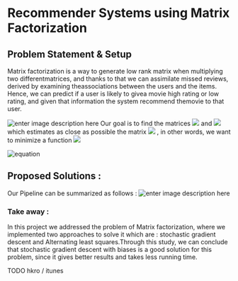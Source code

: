 # Recommender Systems using Matrix Factorization

## Problem Statement & Setup
Matrix factorization is a way to generate low rank matrix when multiplying two differentmatrices, and thanks to that we can assimilate missed reviews, derived by examining theassociations between the users and the items. Hence, we can predict if a user is likely to givea movie high rating or low rating, and given that information the system recommend themovie to that user.

![enter image description here](https://i.imgur.com/6ja4LSX.png)
Our goal is to find the matrices <img src="https://latex.codecogs.com/gif.latex?U" />  and <img src="https://latex.codecogs.com/gif.latex?I" />  which estimates as close as possible the matrix <img src="https://latex.codecogs.com/gif.latex?R" />  , in other words, we want to minimize a function <img src="https://latex.codecogs.com/gif.latex?C" /> 

![equation](https://latex.codecogs.com/gif.latex?\min&space;_{I,&space;U}\left\|R-I&space;U^{\top}\right\|_{\mathcal{F}}^{2}&plus;\lambda\|I\|_{\mathcal{F}}^{2}&plus;\mu\|U\|_{\mathcal{F}}^{2} )

## Proposed Solutions :
Our Pipeline can be summarized as follows : 
![enter image description here](https://i.imgur.com/lOwwdpu.png)

### Take away : 
In this project we addressed the problem of Matrix factorization, where we implemented two approaches to solve it which are : stochastic gradient descent and Alternating least squares.Through this study, we can conclude that stochastic gradient descent with biases is a good solution for this problem, since it gives better results and takes less running time.



TODO hkro / itunes

